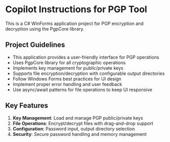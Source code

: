 # Copilot Instructions for PGP Tool

<!-- Use this file to provide workspace-specific custom instructions to Copilot. For more details, visit https://code.visualstudio.com/docs/copilot/copilot-customization#_use-a-githubcopilotinstructionsmd-file -->

This is a C# WinForms application project for PGP encryption and decryption using the PgpCore library.

## Project Guidelines

- This application provides a user-friendly interface for PGP operations
- Uses PgpCore library for all cryptographic operations
- Implements key management for public/private keys
- Supports file encryption/decryption with configurable output directories
- Follow Windows Forms best practices for UI design
- Implement proper error handling and user feedback
- Use async/await patterns for file operations to keep UI responsive

## Key Features

1. **Key Management**: Load and manage PGP public/private keys
2. **File Operations**: Encrypt/decrypt files with drag-and-drop support
3. **Configuration**: Password input, output directory selection
4. **Security**: Secure password handling and memory management
